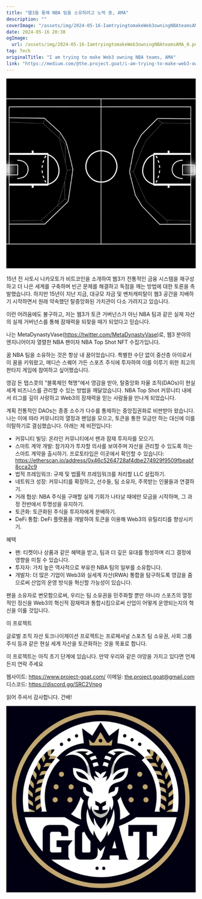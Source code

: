 ```yaml
---
title: "웹3을 통해 NBA 팀을 소유하려고 노력 중, AMA"
description: ""
coverImage: "/assets/img/2024-05-16-IamtryingtomakeWeb3owningNBAteamsAMA_0.png"
date: 2024-05-16 20:38
ogImage: 
  url: /assets/img/2024-05-16-IamtryingtomakeWeb3owningNBAteamsAMA_0.png
tag: Tech
originalTitle: "I am trying to make Web3 owning NBA teams, AMA"
link: "https://medium.com/@the.project.goat/i-am-trying-to-make-web3-owning-nba-teams-ama-157b9b5892a7"
---
```



![NBA team](/assets/img/2024-05-16-IamtryingtomakeWeb3owningNBAteamsAMA_0.png)

15년 전 사토시 나카모토가 비트코인을 소개하여 웹3가 전통적인 금융 시스템을 재구성하고 더 나은 세계를 구축하며 빈곤 문제를 해결하고 독점을 깨는 방법에 대한 토론을 촉발했습니다. 하지만 15년이 지난 지금, 대규모 자금 및 벤처캐피탈이 웹3 공간을 지배하기 시작하면서 원래 약속했던 탈중앙화된 가치관이 다소 가려지고 있습니다.

이런 어려움에도 불구하고, 저는 웹3가 토큰 거버넌스가 아닌 NBA 팀과 같은 실제 자산의 실제 거버넌스를 통해 잠재력을 되찾을 때가 되었다고 믿습니다.

나는 MetaDynastyVase(https://twitter.com/MetaDynastyVase)로, 웹3 분야의 엔지니어이자 열렬한 NBA 팬이자 NBA Top Shot NFT 수집가입니다.

<div class="content-ad"></div>

꿈
NBA 팀을 소유하는 것은 항상 내 꿈이었습니다. 특별한 수단 없이 중산층 아이로서 이 꿈을 키워왔고, 매디슨 스퀘어 가든 스포츠 주식에 투자하여 이를 이루기 위한 최고의 판타지 게임에 참여하고 싶어했습니다.

영감
돈 탭스콧의 "블록체인 혁명"에서 영감을 받아, 탈중앙화 자율 조직(DAOs)이 현실 세계 비즈니스를 관리할 수 있는 방법을 깨달았습니다. NBA Top Shot 커뮤니티 내에서 리그를 깊이 사랑하고 Web3의 잠재력을 믿는 사람들을 만나게 되었습니다.

계획
전통적인 DAOs는 종종 소수가 다수를 통제하는 중앙집권화로 비판받아 왔습니다. 나는 이에 따라 커뮤니티의 열정과 팬덤을 모으고, 토큰을 통한 모금만 하는 대신에 이를 이탈하기로 결심했습니다. 아래는 제 비전입니다:

- 커뮤니티 빌딩: 온라인 커뮤니티에서 팬과 잠재 투자자를 모으기.
- 스마트 계약 개발: 참가자가 투자할 의사를 보여주며 자산을 관리할 수 있도록 하는 스마트 계약을 출시하기. 프로토타입은 이곳에서 확인할 수 있습니다: https://etherscan.io/address/0x46c5264728af4dbe274929f9509fbeabf8cca2c9
- 법적 프레임워크: 규제 및 법률적 프레임워크를 처리할 LLC 설립하기.
- 네트워크 성장: 커뮤니티를 확장하고, 선수들, 팀 소유자, 주목받는 인물들과 연결하기.
- 거래 협상: NBA 주식을 구매할 실제 기회가 나타날 때에만 모금을 시작하며, 그 과정 전반에서 투명성을 유지하기.
- 토큰화: 토큰화된 주식을 투자자에게 분배하기.
- DeFi 통합: DeFi 플랫폼을 개발하여 토큰을 이용해 Web3의 유틸리티를 향상시키기.

<div class="content-ad"></div>

혜택

- 팬: 티켓이나 상품과 같은 혜택을 받고, 팀과 더 깊은 유대를 형성하며 리그 결정에 영향을 미칠 수 있습니다.
- 투자자: 가치 높은 역사적으로 부유한 NBA 팀의 일부를 소유합니다.
- 개발자: 더 많은 기업이 Web3와 실세계 자산(RWA) 통합을 탐구하도록 영감을 줌으로써 산업의 운영 방식을 혁신할 가능성이 있습니다.

팬을 소유자로 변모함으로써, 우리는 팀 소유권을 민주화할 뿐만 아니라 스포츠의 열정적인 정신을 Web3의 혁신적 잠재력과 통합시킴으로써 산업이 어떻게 운영되는지의 혁신을 이룰 것입니다.

이 프로젝트

<div class="content-ad"></div>

글로벌 조직 자산 토크나이제이션 프로젝트는 프로페셔널 스포츠 팀 소유권, 사회 그룹 주식 등과 같은 현실 세계 자산을 토큰화하는 것을 목표로 합니다.

이 프로젝트는 아직 초기 단계에 있습니다. 만약 우리와 같은 야망을 가지고 있다면 언제든지 연락 주세요

웹사이트: https://www.project-goat.com/
이메일: the.project.goat@gmail.com
디스코드: https://discord.gg/SRC2Vnpg

읽어 주셔서 감사합니다. 건배!

<div class="content-ad"></div>


![image](/assets/img/2024-05-16-IamtryingtomakeWeb3owningNBAteamsAMA_1.png)
